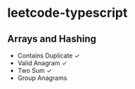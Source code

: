 # leetcode-typescript

## Arrays and Hashing
- Contains Duplicate ✓
- Valid Anagram ✓
- Two Sum ✓
- Group Anagrams